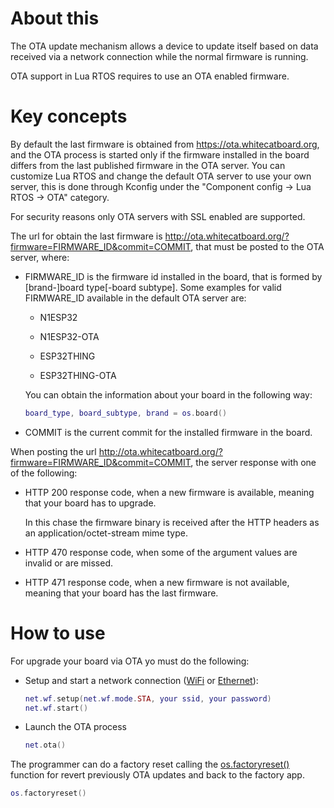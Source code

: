 # About this

The OTA update mechanism allows a device to update itself based on data received via a network connection while the normal firmware is running.

OTA support in Lua RTOS requires to use an OTA enabled firmware.

# Key concepts

By default the last firmware is obtained from https://ota.whitecatboard.org, and the OTA process is started only if the firmware installed in the board differs from the last published firmware in the OTA server. You can customize Lua RTOS and change the default OTA server to use your own server, this is done through Kconfig under the "Component config -> Lua RTOS -> OTA" category.

For security reasons only OTA servers with SSL enabled are supported.

The url for obtain the last firmware is http://ota.whitecatboard.org/?firmware=FIRMWARE_ID&commit=COMMIT, that must be posted to the OTA server, where:

* FIRMWARE_ID is the firmware id installed in the board, that is formed by [brand-]board type[-board subtype]. Some examples for valid FIRMWARE_ID available in the default OTA server are:

  * N1ESP32

  * N1ESP32-OTA

  * ESP32THING

  * ESP32THING-OTA

  You can obtain the information about your board in the following way:

  ```lua
  board_type, board_subtype, brand = os.board()
  ```
* COMMIT is the current commit for the installed firmware in the board.

When posting the url http://ota.whitecatboard.org/?firmware=FIRMWARE_ID&commit=COMMIT, the server response with one of the following:

* HTTP 200 response code, when a new firmware is available, meaning that your board has to upgrade.

  In this chase the firmware binary is received after the HTTP headers as an application/octet-stream mime type.

* HTTP 470 response code, when some of the argument values are invalid or are missed.

* HTTP 471 response code, when a new firmware is not available, meaning that your board has the last firmware.

# How to use

For upgrade your board via OTA yo must do the following:

* Setup and start a network connection ([WiFi](https://github.com/whitecatboard/Lua-RTOS-ESP32/wiki/Net-module#wi-fi) or [Ethernet](https://github.com/whitecatboard/Lua-RTOS-ESP32/wiki/Net-module#ethernet)):

   ```lua
   net.wf.setup(net.wf.mode.STA, your ssid, your password)
   net.wf.start()
   ```
* Launch the OTA process

   ```lua
   net.ota()
   ```
The programmer can do a factory reset calling the [os.factoryreset()](https://github.com/whitecatboard/Lua-RTOS-ESP32/wiki/Lua-RTOS-configuration#osfactoryreset) function for revert previously OTA updates and back to the factory app.

   ```lua
   os.factoryreset()
   ```
